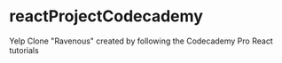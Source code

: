 # reactProjectCodecademy
Yelp Clone "Ravenous" created by following the Codecademy Pro React tutorials

